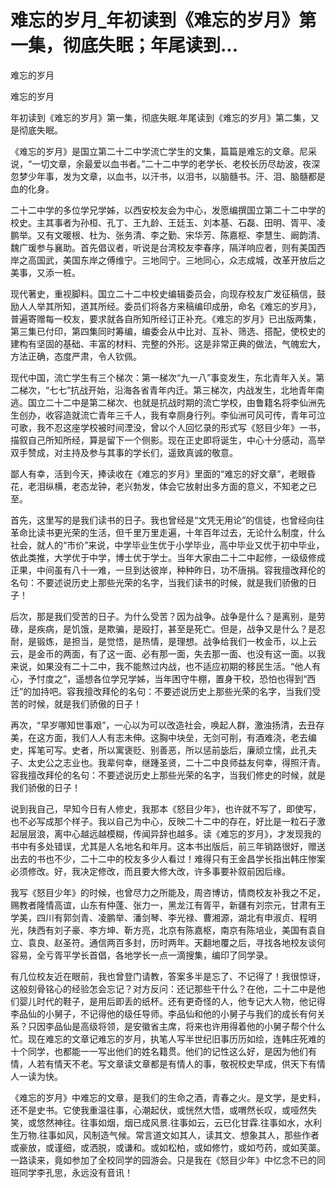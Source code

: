 # 难忘的岁月_年初读到《难忘的岁月》第一集，彻底失眠；年尾读到...

难忘的岁月

难忘的岁月

年初读到《难忘的岁月》第一集，彻底失眠.年尾读到《难忘的岁月》第二集，又是彻底失眠。

《难忘的岁月》是国立第二十二中学流亡学生的文集，篇篇是难忘的文章。尼采说，“一切文章，余最爱以血书者。”二十二中学的老学长、老校长历尽劫波，夜深忽梦少年事，发为文章，以血书，以汗书，以泪书，以脑髓书。汗、泪、脑髓都是血的化身。

二十二中学的多位学兄学姊，以西安校友会为中心，发愿编撰国立第二十二中学的校史。主其事者为孙桓、孔丁、王九龄、王廷玉、刘本基、石磊、田明、胥平、凌鹏举。又有文暖根、杜为、张务清、李之勤、宋华芳、陈嘉枢、李慧生、阚韵清、魏广瑗参与襄助。首先倡议者，听说是台湾校友李春序，隔洋响应者，则有美国西岸之高国武，美国东岸之傅维宁。三地同宁。三地同心，众志成城，改革开放后之美事，又添一桩。

现代著史，重视脚料。国立二十二中校史编辑委员会，向现存校友广发征稿信，鼓励人人举其所知，道其所经。委员们将各方来稿编印成册，命名《难忘的岁月》，普遍寄赠每一校友，要求就各自所知所经订正补充。《难忘的岁月》已出版两集，第三集已付印，第四集同时筹编，编委会从中比对、互补、筛选、搭配，使校史的建构有坚固的基础、丰富的材料、完整的外形。这是非常正典的做法，气魄宏大，方法正确，态度严肃，令人钦佩。

现代中国，流亡学生有三个梯次：第一梯次“九一八”事变发生，东北青年入关。第二梯次，“七七”抗战开始，沿海各省青年内迁。第三梯次，内战发生，北地青年南逃。国立二十二中是第二梯次、也就是抗战时期的流亡学校，由鲁籍名将李仙洲先生创办，收容造就流亡青年三千人，我有幸厕身行列。李仙洲可风可传，青年可泣可歌，我不忍这座学校被时间湮没，曾以个人回忆录的形式写《怒目少年》一书，描叙自己所知所经，算是留下一个侧影。现在正史即将诞生，中心十分感动，高举双手赞成，对主持及参与其事的学长们，遥致真诚的敬意。

鄙人有幸，活到今天，捧读收在《难忘的岁月》里面的“难忘的好文章”，老眼昏花，老泪纵横，老态龙钟，老兴勃发，体会它放射出多方面的意义，不知老之已至。

首先，这里写的是我们读书的日子。我也曾经是“文凭无用论”的信徒，也曾经向往革命比读书更光荣的生活，但千里万里走遍，十年百年过去，无论什么制度，什么社会，就人的“市价”来说，中学毕业生优于小学毕业，高中毕业又优于初中毕业，依此类推，大学优于中学，博士优于学士。当年大家由二十二中起修，一级级修成正果，中间虽有八十一难，一旦到达彼岸，种种昨日，功不唐捐。容我擅改拜伦的名句：不要述说历史上那些光荣的名字，当我们读书的时候，就是我们骄傲的日子！

后次，那是我们受苦的日子。为什么受苦？因为战争。战争是什么？是离别，是劳碌，是疾病，是饥饿，是欺骗，是殴打，甚至是死亡。但是，战争又是什么？是忍耐，是锻炼，是担当，是觉悟，是热情，是理想。战争给我们一枚金币，以上云云，是金币的两面，有了这一面、必有那一面，失去那一面、也没有这一面。以我来说，如果没有二十二中，我不能熬过内战，也不适应初期的移民生活。“他人有心，予忖度之”，遥想各位学兄学姊，当年困守牛棚，置身干校，恐怕也得到“西迁”的加持吧。容我擅改拜伦的名句：不要述说历史上那些光荣的名字，当我们受苦的时候，就是我们骄傲的日子！

再次，“早岁哪知世事艰”，一心以为可以改造社会，唤起人群，激浊扬清，去丑存美，在这方面，我们人人有志未伸。这胸中块垒，无剑可削，有酒难浇，老去编史，挥笔可写。史者，所以寓褒贬、别善恶，所以惩前毖后，廉顽立懦，此孔夫子、太史公之志业也。我辈何幸，继踵圣贤，二十二中良师益友何幸，得照汗青。容我擅改拜伦的名句：不要述说历史上那些光荣的名字，当我们修史的时候，就是我们骄傲的日子！

说到我自己，早知今日有人修史，我那本《怒目少年》，也许就不写了，即使写，也不必写成那个样子。我以自己为中心，反映二十二中的存在，好比是一粒石子激起层层浪，离中心越远越模糊，传闻异辞也越多。读《难忘的岁月》，才发现我的书中有多处错误，尤其是人名地名和年月。这本书出版后，前三年销路很好，赠送出去的书也不少，二十二中的校友多少人看过！难得只有王金昌学长指出韩庄惨案必须修改。好，我决定修改，而且要大修大改，许多事要补叙前因后缘。

我写《怒目少年》的时候，也曾尽力之所能及，周咨博访，情商校友补我之不足，赐教者隆情高谊，山东有仲蓬、张力一，黑龙江有胥平，新疆有刘宗元，甘肃有王学美，四川有郭剑青、凌鹏举、潘剑琴、李光禄、曹湘源，湖北有申淑贞、程明光，陕西有刘子豪、李方坤、靳方亮，北京有陈嘉枢，南京有陈培业，美国有袁自立、袁良、赵圣符。通信两百多封，历时两年。天翻地覆之后，寻找各地校友谈何容易，全亏胥平学长首倡，各地学长一点一滴搜集，编印了同学录。

有几位校友近在眼前，我也曾登门请教，答案多半是忘了、不记得了！我很惊讶，这般刻骨铭心的经验怎会忘记？对方反问：还记那些干什么？在他，二十二中是他们婴儿时代的鞋子，是用后即丢的纸杯。还有更奇怪的人，他专记大人物，他记得李品仙的小舅子，不记得他的级任导师。李品仙和他的小舅子与我们的成长有何关系？只因李品仙是高级将领，是安徽省主席，将来也许用得着他的小舅子帮个什么忙。现在难忘的文章记难忘的岁月，执笔人写半世纪旧事历历如绘，连韩庄死难的十个同学，也都能一一写出他们的姓名籍贯。他们的记性这么好，是因为他们有情，人若有情天不老。写文章读文章都是有情人的事，敬祝校史早成，供天下有情人一读为快。

《难忘的岁月》中难忘的文章，是我们的生命之酒，青春之火。是文学，是史料，还不是史书。它使我重温往事，心潮起伏，或恍然大悟，或喟然长叹，或哑然失笑，或悠然神往。往事如烟，烟已成风景.往事如云，云已化甘霖.往事如水，水利生万物.往事如风，风制造气候。常言道文如其人，读其文、想象其人，那些作者或豪放，或谨细，或洒脱，或谦和。或如松柏，或如修竹，或如芍药，或如芙蕖。一路读来，竟如参加了全校同学的园游会。只是我在《怒目少年》中忆念不已的同班同学李孔思，永远没有音讯！